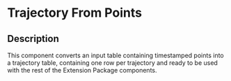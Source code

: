 # Trajectory From Points


## Description

This component converts an input table containing timestamped points into a trajectory table, containing one row per trajectory and ready to be used with the rest of the Extension Package components.
